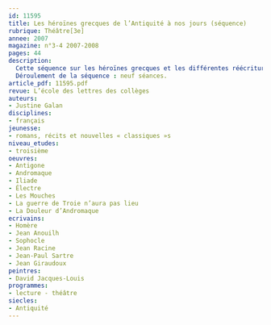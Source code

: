 ```yaml
---
id: 11595
title: Les héroïnes grecques de l’Antiquité à nos jours (séquence)
rubrique: Théâtre[3e]
annee: 2007
magazine: n°3-4 2007-2008
pages: 44
description: 
  Cette séquence sur les héroïnes grecques et les différentes réécritures de leurs légendes s’adresse à des troisièmes. Elle a pour but de sensibiliser les élèves aux mythes grecs antiques, premier vivier d’inspiration des dramaturges classiques et contemporains, et d’étudier comment plusieurs auteurs ont réécrit ces mythes en les modernisant afin de faire de leurs héroïnes des porte-parole de leur temps. Le choix s’est porté sur trois figures féminines majeures de la littérature grecque : Andromaque, Antigone et Électre. Ces héroïnes luttent contre des puissances implacables, elles savent que leur combat est vain. L’étude de ces textes est donc pertinente afin d’observer et de comprendre l’organisation de l’argumentation et d’en manipuler les différents outils. Cette séquence permet également de revoir les caractéristiques du théâtre tragique classique et d’avoir un aperçu de ses origines grecques. Elle peut d’ailleurs trouver un écho dans le cours de grec par la lecture d’Homère et de pièces de Sophocle, ainsi que par l’étude du théâtre en Grèce antique.
  Déroulement de la séquence : neuf séances.
article_pdf: 11595.pdf
revue: L’école des lettres des collèges
auteurs:
- Justine Galan
disciplines:
- français
jeunesse:
- romans, récits et nouvelles « classiques »s
niveau_etudes:
- troisième
oeuvres:
- Antigone
- Andromaque
- Iliade
- Électre
- Les Mouches
- La guerre de Troie n’aura pas lieu
- La Douleur d’Andromaque
ecrivains:
- Homère
- Jean Anouilh
- Sophocle
- Jean Racine
- Jean-Paul Sartre
- Jean Giraudoux
peintres:
- David Jacques-Louis
programmes:
- lecture - théâtre
siecles:
- Antiquité
---
```

